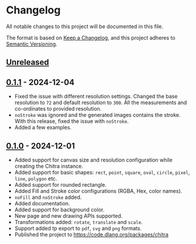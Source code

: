 # Changelog
All notable changes to this project will be documented in this file.

The format is based on [Keep a Changelog](https://keepachangelog.com/en/1.0.0/),
and this project adheres to [Semantic Versioning](https://semver.org/spec/v2.0.0.html).

## [Unreleased]


## [0.1.1] - 2024-12-04

- Fixed the issue with different resolution settings. Changed the base resolution to
  `72` and default resolution to `300`. All the measurements and co-ordinates to
  provided resolution.
- `noStroke` was ignored and the generated images contains the stroke. With this release,
  fixed the issue with `noStroke`.
- Added a few examples.

## [0.1.0] - 2024-12-01

- Added support for canvas size and resolution configuration while creating the Chitra instance.
- Added support for basic shapes: `rect`, `point`, `square`, `oval`, `circle`, `pixel`, `line`, `polygon` etc.
- Added support for rounded rectangle.
- Added Fill and Stroke color configurations (RGBA, Hex, color names).
- `noFill` and `noStroke` added.
- Added documentation.
- Added support for background color.
- New page and new drawing APIs supported.
- Transformations added: `rotate`, `translate` and `scale`.
- Support added tp export to `pdf`, `svg` and `png` formats.
- Published the project to https://code.dlang.org/packages/chitra

[Unreleased]: https://github.com/aravindavk/chitra-d/compare/0.1.1...HEAD
[0.1.0]: https://github.com/aravindavk/chitra-d/compare/17ba479...0.1.0
[0.1.1]: https://github.com/aravindavk/chitra-d/compare/0.1.0...0.1.1
